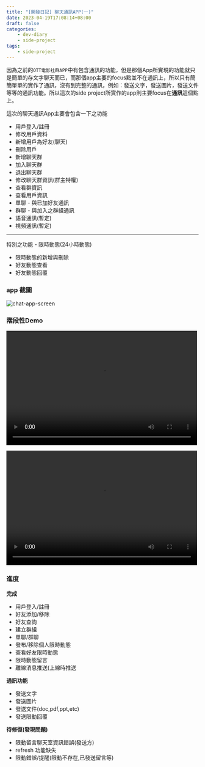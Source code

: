 ```yaml
---
title: "[開發日記] 聊天通訊APP(一)"
date: 2023-04-19T17:08:14+08:00
draft: false
categories:
    - dev-diary
    - side-project
tags: 
    - side-project  
---
```


因為之前的`OTT電影社群APP`中有包含通訊的功能，但是那個App所實現的功能就只是簡單的存文字聊天而已，而那個app主要的focus點並不在通訊上，所以只有簡簡單單的實作了通訊，沒有到完整的通訊，例如：發送文字，發送圖片，發送文件等等的通訊功能。所以這次的side project所實作的app則主要focus在**通訊**這個點上。

這次的聊天通訊App主要會包含一下之功能  
* 用戶登入/註冊
* 修改用戶資料
* 新增用戶為好友(聊天)
* 刪除用戶
* 新增聊天群
* 加入聊天群
* 退出聊天群
* 修改聊天群資訊(群主特權)
* 查看群資訊
* 查看用戶資訊
* 單聊 - 與已加好友通訊
* 群聊 - 與加入之群組通訊
* 語音通訊(暫定)
* 視頻通訊(暫定)
---
特別之功能 - 限時動態(24小時動態)
* 限時動態的新增與刪除
* 好友動態查看
* 好友動態回覆

### app 截圖
![chat-app-screen](/images/chat-app/screenshot.png)

### 階段性Demo
<video src="/videos/chat-app/demo.mp4" controls="controls" width="500" height="300"></video> 

<video src="/videos/chat-app/demo1.mp4" controls="controls" width="500" height="300"></video> 

### 進度
**完成**
- 用戶登入/註冊
- 好友添加/移除
- 好友查詢
- 建立群組
- 單聊/群聊
- 發布/移除個人限時動態
- 查看好友限時動態
- 限時動態留言
- 離線消息推送(上線時推送
  
**通訊功能**
- 發送文字
- 發送圖片
- 發送文件(doc,pdf,ppt,etc)
- 發送限動回覆

**待修復(發現問題)**
- 限動留言聊天室資訊錯誤(發送方)
- refresh 功能缺失
- 限動錯誤/提醒(限動不存在,已發送留言等)
